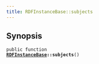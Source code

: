 ```yaml
---
title: RDFInstanceBase::subjects
---
```


## Synopsis

<code>public function <b><a href="RDFInstanceBase">RDFInstanceBase</a>::subjects</b>()</code>

